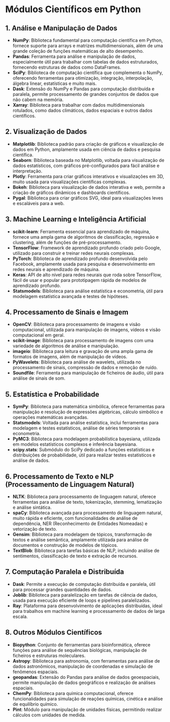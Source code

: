 # Módulos Científicos em Python

## 1. Análise e Manipulação de Dados

- **NumPy**: Biblioteca fundamental para computação científica em Python, fornece suporte para arrays e matrizes multidimensionais, além de uma grande coleção de funções matemáticas de alto desempenho.
- **Pandas**: Ferramenta para análise e manipulação de dados, especialmente útil para trabalhar com tabelas de dados estruturados, fornecendo estruturas de dados como DataFrames.
- **SciPy**: Biblioteca de computação científica que complementa o NumPy, oferecendo ferramentas para otimização, integração, interpolação, álgebra linear, estatísticas e muito mais.
- **Dask**: Extensão do NumPy e Pandas para computação distribuída e paralela, permite processamento de grandes conjuntos de dados que não cabem na memória.
- **Xarray**: Biblioteca para trabalhar com dados multidimensionais rotulados, como dados climáticos, dados espaciais e outros dados científicos.

## 2. Visualização de Dados

- **Matplotlib**: Biblioteca padrão para criação de gráficos e visualização de dados em Python, amplamente usada em ciência de dados e pesquisa científica.
- **Seaborn**: Biblioteca baseada no Matplotlib, voltada para visualização de dados estatísticos, com gráficos pré-configurados para fácil análise e interpretação.
- **Plotly**: Ferramenta para criar gráficos interativos e visualizações em 3D, muito usada para visualizações científicas complexas.
- **Bokeh**: Biblioteca para visualização de dados interativa e web, permite a criação de gráficos dinâmicos e dashboards científicos.
- **Pygal**: Biblioteca para criar gráficos SVG, ideal para visualizações leves e escaláveis para a web.

## 3. Machine Learning e Inteligência Artificial

- **scikit-learn**: Ferramenta essencial para aprendizado de máquina, fornece uma ampla gama de algoritmos de classificação, regressão e clustering, além de funções de pré-processamento.
- **TensorFlow**: Framework de aprendizado profundo criado pelo Google, utilizado para construir e treinar redes neurais complexas.
- **PyTorch**: Biblioteca de aprendizado profundo desenvolvida pelo Facebook, amplamente usada para pesquisa e desenvolvimento em redes neurais e aprendizado de máquina.
- **Keras**: API de alto nível para redes neurais que roda sobre TensorFlow, fácil de usar e popular para prototipagem rápida de modelos de aprendizado profundo.
- **Statsmodels**: Biblioteca para análise estatística e econometria, útil para modelagem estatística avançada e testes de hipóteses.

## 4. Processamento de Sinais e Imagem

- **OpenCV**: Biblioteca para processamento de imagens e visão computacional, utilizada para manipulação de imagens, vídeos e visão computacional em geral.
- **scikit-image**: Biblioteca para processamento de imagens com uma variedade de algoritmos de análise e manipulação.
- **imageio**: Biblioteca para leitura e gravação de uma ampla gama de formatos de imagens, além de manipulação de vídeos.
- **PyWavelets**: Biblioteca para análise de wavelets, utilizada no processamento de sinais, compressão de dados e remoção de ruído.
- **Soundfile**: Ferramenta para manipulação de ficheiros de áudio, útil para análise de sinais de som.

## 5. Estatística e Probabilidade

- **SymPy**: Biblioteca para matemática simbólica, oferece ferramentas para manipulação e resolução de expressões algébricas, cálculo simbólico e operações matemáticas avançadas.
- **Statsmodels**: Voltada para análise estatística, inclui ferramentas para modelagem e testes estatísticos, análise de séries temporais e econometria.
- **PyMC3**: Biblioteca para modelagem probabilística bayesiana, utilizada em modelos estatísticos complexos e inferência bayesiana.
- **scipy.stats**: Submódulo do SciPy dedicado a funções estatísticas e distribuições de probabilidade, útil para realizar testes estatísticos e análise de dados.

## 6. Processamento de Texto e NLP (Processamento de Linguagem Natural)

- **NLTK**: Biblioteca para processamento de linguagem natural, oferece ferramentas para análise de texto, tokenização, stemming, lematização e análise sintática.
- **spaCy**: Biblioteca avançada para processamento de linguagem natural, muito rápida e eficiente, com funcionalidades de análise de dependência, NER (Reconhecimento de Entidades Nomeadas) e vetorização de texto.
- **Gensim**: Biblioteca para modelagem de tópicos, transformação de textos e análise semântica, amplamente utilizada para análise de documentos e construção de modelos de tópicos.
- **TextBlob**: Biblioteca para tarefas básicas de NLP, incluindo análise de sentimentos, classificação de texto e extração de recursos.

## 7. Computação Paralela e Distribuída

- **Dask**: Permite a execução de computação distribuída e paralela, útil para processar grandes quantidades de dados.
- **Joblib**: Biblioteca para paralelização em tarefas de ciência de dados, usada para execução eficiente de loops e pipelines paralelizados.
- **Ray**: Plataforma para desenvolvimento de aplicações distribuídas, ideal para trabalhos em machine learning e processamento de dados de larga escala.

## 8. Outros Módulos Científicos

- **Biopython**: Conjunto de ferramentas para bioinformática, oferece funções para análise de sequências biológicas, manipulação de ficheiros e estruturas moleculares.
- **Astropy**: Biblioteca para astronomia, com ferramentas para análise de dados astronômicos, manipulação de coordenadas e simulação de fenômenos espaciais.
- **geopandas**: Extensão do Pandas para análise de dados geoespaciais, permite manipulação de dados geográficos e realização de análises espaciais.
- **ChemPy**: Biblioteca para química computacional, oferece funcionalidades para simulação de reações químicas, cinética e análise de equilíbrio químico.
- **Pint**: Módulo para manipulação de unidades físicas, permitindo realizar cálculos com unidades de medida.
